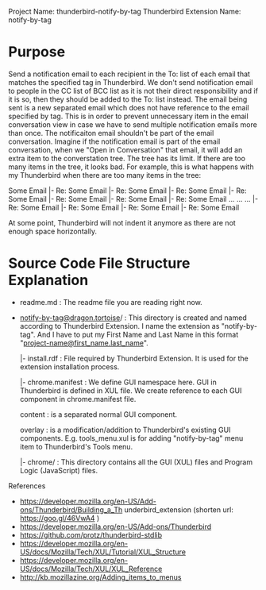 Project Name: thunderbird-notify-by-tag
Thunderbird Extension Name: notify-by-tag

# Purpose

Send a notification email to each recipient in the To: list of each
email that matches the specified tag in Thunderbird.  We don't send
notification email to people in the CC list of BCC list as it is not
their direct responsibility and if it is so, then they should be added
to the To: list instead.  The email being sent is a new separated email
which does not have reference to the email specified by tag.  This is
in order to prevent unnecessary item in the email conversation view in
case we have to send multiple notification emails more than once.  The
notificaiton email shouldn't be part of the email conversation.  Imagine
if the notification email is part of the email conversation, when we
"Open in Conversation" that email, it will add an extra item to the
converstation tree.  The tree has its limit.  If there are too many
items in the tree, it looks bad.  For example, this is what happens
with my Thunderbird when there are too many items in the tree:

  Some Email
  |- Re: Some Email
      |- Re: Some Email
          |- Re: Some Email
              |- Re: Some Email
                  |- Re: Some Email
                      |- Re: Some Email
                          |- Re: Some Email
                          ...
                          ...
                          ...
                                  |- Re: Some Email
                                  |- Re: Some Email
                                  |- Re: Some Email
                                  |- Re: Some Email

At some point, Thunderbird will not indent it anymore as there are not
enough space horizontally.

# Source Code File Structure Explanation

- readme.md : The readme file you are reading right now.

- notify-by-tag@dragon.tortoise/ : This directory is created and named
  according to Thunderbird Extension.  I name the extension as
  "notify-by-tag".  And I have to put my First Name and Last Name in
  this format "project-name@first_name.last_name".

  |- install.rdf : File required by Thunderbird Extension.  It
    is used for the extension installation process.


  |- chrome.manifest : We define GUI namespace here.  GUI in Thunderbird
    is defined in XUL file.  We create reference to each GUI component
    in chrome.manifest file.

    content : is a separated normal GUI component.

    overlay : is a modification/addition to Thunderbird's existing GUI
      components.  E.g. tools_menu.xul is for adding "notify-by-tag"
      menu item to Thunderbird's Tools menu.

  |- chrome/ : This directory contains all the GUI (XUL) files and
    Program Logic (JavaScript) files.


References

- https://developer.mozilla.org/en-US/Add-ons/Thunderbird/Building_a_Th
  underbird_extension (shorten url: https://goo.gl/46VwA4 )
- https://developer.mozilla.org/en-US/Add-ons/Thunderbird
- https://github.com/protz/thunderbird-stdlib
- https://developer.mozilla.org/en-US/docs/Mozilla/Tech/XUL/Tutorial/XUL_Structure
- https://developer.mozilla.org/en-US/docs/Mozilla/Tech/XUL/XUL_Reference
- http://kb.mozillazine.org/Adding_items_to_menus
